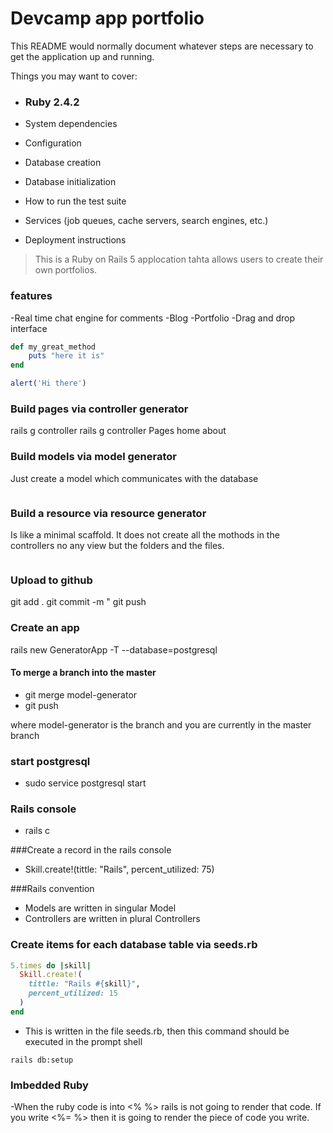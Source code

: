 # Devcamp app portfolio

This README would normally document whatever steps are necessary to get the
application up and running.

Things you may want to cover:

* ### Ruby 2.4.2

* System dependencies

* Configuration

* Database creation

* Database initialization

* How to run the test suite

* Services (job queues, cache servers, search engines, etc.)

* Deployment instructions

>This is a Ruby on Rails 5 applocation tahta allows users to create their own portfolios.

### features

-Real time chat engine for comments
-Blog
-Portfolio
-Drag and drop interface

```ruby
def my_great_method
	puts "here it is"
end
```
```javascript
alert('Hi there')
```
### Build pages via controller generator

rails g controller <controller name> <controller arguments or pages>
rails g controller Pages home about

### Build models via model generator

Just create a model which communicates with the database
```rails g model Skill name:string percentage_utilized:integer
 ```

### Build a resource via resource generator

Is like a minimal scaffold. It does not create all the mothods in the controllers no any view but the folders and the files.
```rails g resource Portfolio title:string subtitle:string body:text main_image:text thumb_image:text
```
### Upload to github

git add .
git commit -m "<message>
git push

### Create an app

rails new GeneratorApp -T --database=postgresql

#### To merge a branch into the master

- git merge model-generator
- git push

where model-generator is the branch and you are currently in the master branch

### start postgresql

- sudo service postgresql start

### Rails console

- rails c

###Create a record in the rails console

- Skill.create!(tittle: "Rails", percent_utilized: 75)

###Rails convention

- Models are written in singular Model
- Controllers are written in plural Controllers

### Create items for each database table via seeds.rb

```ruby
5.times do |skill|
  Skill.create!(
    tittle: "Rails #{skill}",
    percent_utilized: 15
  )
end
```
- This is written in the file seeds.rb, then this command should be executed in the prompt shell

```shell
rails db:setup
```

### Imbedded Ruby

-When the ruby code is into <% %> rails is not going to render that code. If you write <%= %> then it is going to render the piece of code you write.
